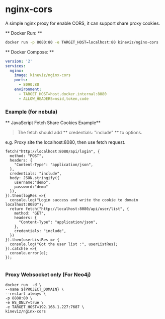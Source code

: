 # nginx-cors

A simple nginx proxy for enable CORS, it can support share proxy cookies.
 
** Docker Run: **

```bash
docker run -p 8080:80 -e TARGET_HOST=localhost:80 kineviz/nginx-cors
```

** Docker Compose: **

```yaml
version: '2'
services:
  nginx:
    image: kineviz/nginx-cors
    ports:
      - 8090:80
    environment:
      - TARGET_HOST=host.docker.internal:8080
      - ALLOW_HEADERS=nsid,token,code
```
### Example (for nebula)

** JavaScript Fetch Share Cookies Example**

>  The fetch should add  ** credentials: "include" ** to options.

e.g. Proxy site the localhost:8080, then use fetch request.

```
fetch("http://localhost:8080/api/login", {
  method: "POST",
  headers: {
    "Content-Type": "application/json",
  },
  credentials: "include",
  body: JSON.stringify({
    username:"demo",
    password:"demo"
  }),
}).then(logRes =>{
  console.log("Login success and write the cookie to domain localhost:8080");
  return fetch("http://localhost:8080/api/user/list", {
    method: "GET",
    headers: {
      "Content-Type": "application/json",
    },
    credentials: "include",
  })
}).then(userListRes => {
  console.log("Got the user list :", userListRes); 
}).catch(e =>{
  console.error(e);
});
 
```

### Proxy Websocket only (For Neo4j)

```
docker run  -d \
--name ${PROJECT_DOMAIN} \
--restart always \
-p 8888:80 \
-e WS_ONLY=true \
-e TARGET_HOST=192.168.1.227:7687 \
kineviz/nginx-cors
```